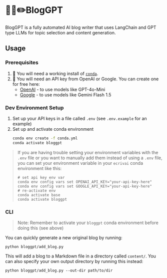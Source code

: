 # 🦜🔗✏️BlogGPT
BlogGPT is a fully automated AI blog writer that uses LangChain and GPT type LLMs for topic selection and content generation.

## Usage
### Prerequisites
1. 🐍 You will need a working install of [`conda`](https://www.anaconda.com/download#downloads).
2. 🔑 You will need an API key from OpenAI or Google. You can create one for free here:
    - [OpenAI](https://platform.openai.com/account/api-keys) - to use models like GPT-4o-Mini
    - [Google](https://ai.google.dev/) - to use models like Gemini Flash 1.5

### Dev Environment Setup
1. Set up your API keys in a file called `.env` (see `.env.example` for an example)
2. Set up and activate conda environment
    ```bash
    conda env create -f conda.yml
    conda activate bloggpt
    ```

> If you are having trouble setting your environment variables with the `.env` file or you want to manually add them instead of using a `.env` file, you can set your environment variable in your `ecrivai` conda environment like this:
>```shell
> # set api key env var
> conda env config vars set OPENAI_API_KEY="your-api-key-here"
> conda env config vars set GOOGLE_API_KEY="your-api-key-here"
> # re-activate env
> conda activate base
> conda activate bloggpt
>```

### CLI

> Note: Remember to activate your `bloggpt` conda environment before doing this (see above)

You can quickly generate a new original blog by running:

```
python bloggpt/add_blog.py
```

This will add a blog to a Markdown file in a directory called `content/`. You can also specify your own output directory by running this instead:
```
python bloggpt/add_blog.py --out-dir path/to/dir
```
